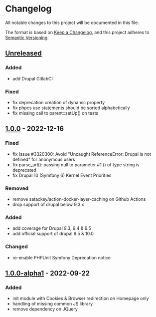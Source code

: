 # Changelog
All notable changes to this project will be documented in this file.

The format is based on [Keep a Changelog](https://keepachangelog.com/en/1.0.0/),
and this project adheres to [Semantic Versioning](https://semver.org/spec/v2.0.0.html).

## [Unreleased]
### Added
- add Drupal GitlabCI

### Fixed
- fix deprecation creation of dynamic property
- fix phpcs use statements should be sorted alphabetically
- fix missing call to parent::setUp() on tests

## [1.0.0] - 2022-12-16
### Fixed
- fix Issue #3320300: Avoid "Uncaught ReferenceError: Drupal is not defined" for anonymous users
- fix parse_url(): passing null to parameter #1 () of type string is deprecated
- fix Drupal 10 (Symfony 6) Kernel Event Priorities

### Removed
- remove satackey/action-docker-layer-caching on Github Actions
- drop support of drupal below 9.3.x

### Added
- add coverage for Drupal 9.3, 9.4 & 9.5
- add official support of drupal 9.5 & 10.0

### Changed
- re-enable PHPUnit Symfony Deprecation notice

## [1.0.0-alpha1] - 2022-09-22
### Added
- init module with Cookies & Browser redirection on Homepage only
- handling of missing common JS library
- remove dependency on JQuery

[Unreleased]: https://github.com/antistatique/drupal-home-redirect-lang/compare/1.0.0...HEAD
[1.0.0]: https://github.com/antistatique/drupal-home-redirect-lang/compare/1.0.0-alpha1...1.0.0
[1.0.0-alpha1]: https://github.com/antistatique/drupal-home-redirect-lang/releases/tag/1.0.0-alpha1
